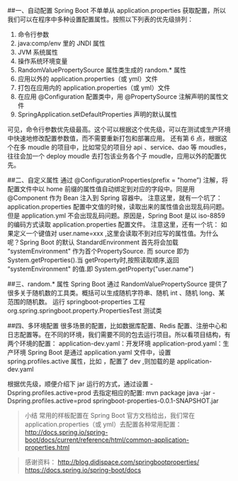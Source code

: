 ##一、自动配置
Spring Boot 不单单从 application.properties 获取配置，所以我们可以在程序中多种设置配置属性。按照以下列表的优先级排列：
1. 命令行参数
2. java:comp/env 里的 JNDI 属性
3. JVM 系统属性
4. 操作系统环境变量
5. RandomValuePropertySource 属性类生成的 random.* 属性
6. 应用以外的 application.properties（或 yml）文件
7. 打包在应用内的 application.properties（或 yml）文件
8. 在应用 @Configuration 配置类中，用 @PropertySource 注解声明的属性文件
9. SpringApplication.setDefaultProperties 声明的默认属性

可见，命令行参数优先级最高。这个可以根据这个优先级，可以在测试或生产环境中快速地修改配置参数值，而不需要重新打包和部署应用。
还有第 6 点，根据这个在多 moudle 的项目中，比如常见的项目分 api 、service、dao 等 moudles，往往会加一个 deploy moudle 去打包该业务各个子 moudle，应用以外的配置优先。

##二、自定义属性
通过 @ConfigurationProperties(prefix = "home”) 注解，将配置文件中以 home 前缀的属性值自动绑定到对应的字段中。同是用 @Component 作为 Bean 注入到 Spring 容器中。
注意这里，就有一个坑了：
application.properties 配置中文值的时候，读取出来的属性值会出现乱码问题。但是 application.yml 不会出现乱码问题。原因是，Spring Boot 是以 iso-8859 的编码方式读取 application.properties 配置文件。
注意这里，还有一个坑：
如果定义一个键值对 user.name=xxx ,这里会读取不到对应写的属性值。为什么呢？Spring Boot 的默认 StandardEnvironment 首先将会加载 “systemEnvironment" 作为首个PropertySource. 而 source 即为System.getProperties().当 getProperty时,按照读取顺序,返回 “systemEnvironment" 的值.即 System.getProperty("user.name")

##三、random.* 属性
Spring Boot 通过 RandomValuePropertySource 提供了很多关于随机数的工具类。概括可以生成随机字符串、随机 int 、随机 long、某范围的随机数。
运行 springboot-properties 工程 org.spring.springboot.property.PropertiesTest 测试类

##四、多环境配置
很多场景的配置，比如数据库配置、Redis 配置、注册中心和日志配置等。在不同的环境，我们需要不同的包去运行项目。所以看项目结构，有两个环境的配置：
application-dev.yaml：开发环境
application-prod.yaml：生产环境
Spring Boot 是通过 application.yaml 文件中，设置 spring.profiles.active 属性，比如 ，配置了 dev ,则加载的是 application-dev.yaml 

根据优先级，顺便介绍下 jar 运行的方式，通过设置 -Dspring.profiles.active=prod 去指定相应的配置:
mvn package
java -jar -Dspring.profiles.active=prod springboot-properties-0.0.1-SNAPSHOT.jar

>小结
常用的样板配置在 Spring Boot 官方文档给出，我们常在 application.properties（或 yml）去配置各种常用配置：
http://docs.spring.io/spring-boot/docs/current/reference/html/common-application-properties.html

>感谢资料：
http://blog.didispace.com/springbootproperties/
https://docs.spring.io/spring-boot/docs